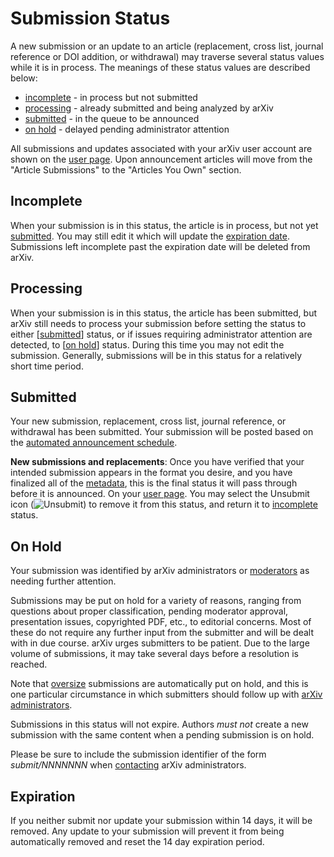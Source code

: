Submission Status
=================

A new submission or an update to an article (replacement, cross list,
journal reference or DOI addition, or withdrawal) may traverse several
status values while it is in process. The meanings of these status
values are described below:

-   [incomplete](#incomplete) - in process but not submitted
-   [processing](#processing) - already submitted and being analyzed by
    arXiv
-   [submitted](#submitted) - in the queue to be announced
-   [on hold](#on_hold) - delayed pending administrator attention

All submissions and updates associated with your arXiv user account are
shown on the [user page](/user). Upon announcement articles will move
from the "Article Submissions" to the "Articles You Own" section.

<span id="incomplete"></span>

Incomplete
----------

When your submission is in this status, the article is in process, but
not yet [submitted](#submitted). You may still edit it which will update
the [expiration date](#exipred). Submissions left incomplete past the
expiration date will be deleted from arXiv.

<span id="processing"></span>

Processing
----------

When your submission is in this status, the article has been submitted,
but arXiv still needs to process your submission before setting the
status to either \[[submitted](#submitted)\] status, or if issues
requiring administrator attention are detected, to \[[on
hold](#on_hold)\] status. During this time you may not edit the
submission. Generally, submissions will be in this status for a
relatively short time period.

<span id="submitted"></span>

Submitted
---------

Your new submission, replacement, cross list, journal reference, or withdrawal has been submitted. Your submission will be posted based on the [automated announcement schedule](/help/availability).

**New submissions and replacements**: Once you have verified that your
intended submission appears in the format you desire, and you have
finalized all of the [metadata](/help/prep), this is the final status it
will pass through before it is announced. On your [user page](/user).
You may select the Unsubmit icon (![Unsubmit](https://arxiv.org/images/unsubmit.png)) to
remove it from this status, and return it to [incomplete](submit_status#incomplete) status.

<span id="on_hold"></span>

On Hold
-------

Your submission was identified by arXiv administrators or
[moderators](/help/moderation) as needing further attention.

Submissions may be put on hold for a variety of reasons, ranging from
questions about proper classification, pending moderator approval,
presentation issues, copyrighted PDF, etc., to editorial concerns. Most
of these do not require any further input from the submitter and will be
dealt with in due course. arXiv urges submitters to be patient. Due to
the large volume of submissions, it may take several days before a
resolution is reached.

Note that [oversize](/help/sizes) submissions are automatically put on
hold, and this is one particular circumstance in which submitters should
follow up with [arXiv administrators](/help/contact).

Submissions in this status will not expire. Authors *must not* create a
new submission with the same content when a pending submission is on
hold.

Please be sure to include the submission identifier of the form
*submit/NNNNNNN* when [contacting](/help/contact) arXiv administrators.

<span id="expired"></span>

Expiration
----------

If you neither submit nor update your submission within 14 days, it will
be removed. Any update to your submission will prevent it from being
automatically removed and reset the 14 day expiration period.
